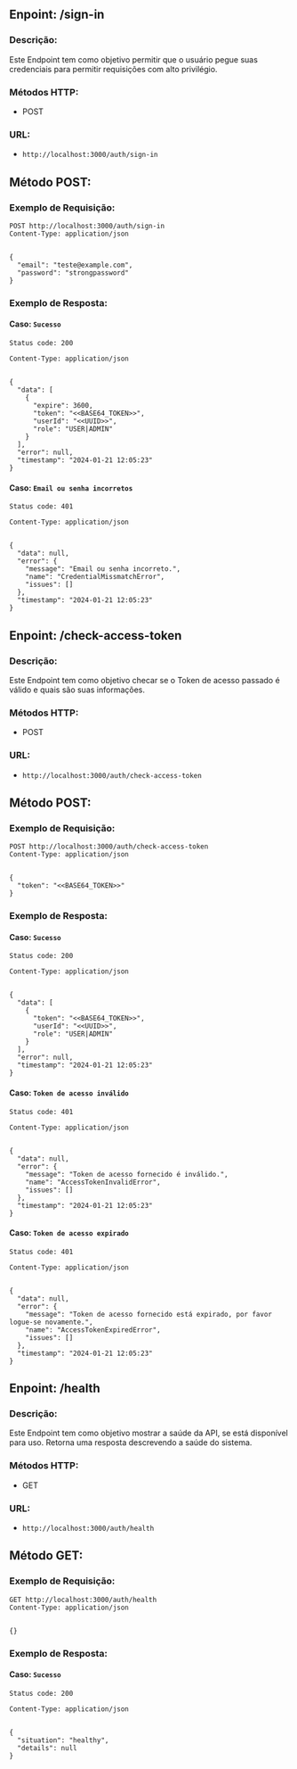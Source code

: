 ## Enpoint: /sign-in
### Descrição:
Este Endpoint tem como objetivo permitir que o usuário pegue suas credenciais para permitir requisições com alto privilégio.

### Métodos HTTP:
- POST

### URL:
- ``http://localhost:3000/auth/sign-in``


## Método POST:

### Exemplo de Requisição:


```http
POST http://localhost:3000/auth/sign-in
Content-Type: application/json


{
  "email": "teste@example.com",
  "password": "strongpassword"
}
```


### Exemplo de Resposta:


#### Caso: `Sucesso`

```http 
Status code: 200

Content-Type: application/json


{
  "data": [
    {
      "expire": 3600,
      "token": "<<BASE64_TOKEN>>",
      "userId": "<<UUID>>",
      "role": "USER|ADMIN"
    }
  ],
  "error": null,
  "timestamp": "2024-01-21 12:05:23"
}
```

#### Caso: `Email ou senha incorretos`

```http 
Status code: 401

Content-Type: application/json


{
  "data": null,
  "error": {
    "message": "Email ou senha incorreto.",
    "name": "CredentialMissmatchError",
    "issues": []
  },
  "timestamp": "2024-01-21 12:05:23"
}
```


## Enpoint: /check-access-token
### Descrição:
Este Endpoint tem como objetivo checar se o Token de acesso passado é válido e quais são suas informações.

### Métodos HTTP:
- POST

### URL:
- ``http://localhost:3000/auth/check-access-token``


## Método POST:

### Exemplo de Requisição:


```http
POST http://localhost:3000/auth/check-access-token
Content-Type: application/json


{
  "token": "<<BASE64_TOKEN>>"
}
```


### Exemplo de Resposta:


#### Caso: `Sucesso`

```http 
Status code: 200

Content-Type: application/json


{
  "data": [
    {
      "token": "<<BASE64_TOKEN>>",
      "userId": "<<UUID>>",
      "role": "USER|ADMIN"
    }
  ],
  "error": null,
  "timestamp": "2024-01-21 12:05:23"
}
```

#### Caso: `Token de acesso inválido`

```http 
Status code: 401

Content-Type: application/json


{
  "data": null,
  "error": {
    "message": "Token de acesso fornecido é inválido.",
    "name": "AccessTokenInvalidError",
    "issues": []
  },
  "timestamp": "2024-01-21 12:05:23"
}
```

#### Caso: `Token de acesso expirado`

```http 
Status code: 401

Content-Type: application/json


{
  "data": null,
  "error": {
    "message": "Token de acesso fornecido está expirado, por favor logue-se novamente.",
    "name": "AccessTokenExpiredError",
    "issues": []
  },
  "timestamp": "2024-01-21 12:05:23"
}
```


## Enpoint: /health
### Descrição:
Este Endpoint tem como objetivo mostrar a saúde da API, se está disponível para uso. Retorna uma resposta descrevendo a saúde do sistema.

### Métodos HTTP:
- GET

### URL:
- ``http://localhost:3000/auth/health``


## Método GET:

### Exemplo de Requisição:


```http
GET http://localhost:3000/auth/health
Content-Type: application/json


{}
```


### Exemplo de Resposta:


#### Caso: `Sucesso`

```http 
Status code: 200

Content-Type: application/json


{
  "situation": "healthy",
  "details": null
}
```
